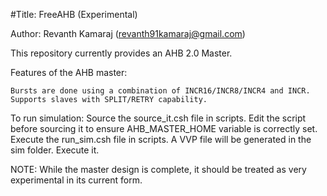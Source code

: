 #Title: FreeAHB (Experimental)

Author: Revanth Kamaraj (revanth91kamaraj@gmail.com)

This repository currently provides an AHB 2.0 Master.

Features of the AHB master:

    Bursts are done using a combination of INCR16/INCR8/INCR4 and INCR.
    Supports slaves with SPLIT/RETRY capability.

To run simulation:
        Source the source_it.csh file in scripts. Edit the script before sourcing it to ensure AHB_MASTER_HOME variable is correctly set.
        Execute the run_sim.csh file in scripts. A VVP file will be generated in the sim folder. Execute it.

NOTE: While the master design is complete, it should be treated as very experimental in its current form.
